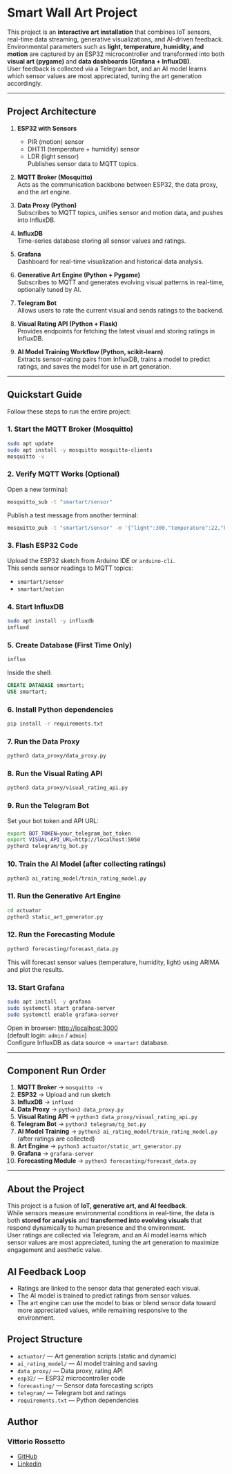 
# Smart Wall Art Project

This project is an **interactive art installation** that combines IoT sensors, real-time data streaming, generative visualizations, and AI-driven feedback.  
Environmental parameters such as **light, temperature, humidity, and motion** are captured by an ESP32 microcontroller and transformed into both **visual art (pygame)** and **data dashboards (Grafana + InfluxDB)**.  
User feedback is collected via a Telegram bot, and an AI model learns which sensor values are most appreciated, tuning the art generation accordingly.

---


## Project Architecture

1. **ESP32 with Sensors**  
   - PIR (motion) sensor  
   - DHT11 (temperature + humidity) sensor  
   - LDR (light sensor)  
   Publishes sensor data to MQTT topics.

2. **MQTT Broker (Mosquitto)**  
   Acts as the communication backbone between ESP32, the data proxy, and the art engine.

3. **Data Proxy (Python)**  
   Subscribes to MQTT topics, unifies sensor and motion data, and pushes into InfluxDB.

4. **InfluxDB**  
   Time-series database storing all sensor values and ratings.

5. **Grafana**  
   Dashboard for real-time visualization and historical data analysis.

6. **Generative Art Engine (Python + Pygame)**  
   Subscribes to MQTT and generates evolving visual patterns in real-time, optionally tuned by AI.

7. **Telegram Bot**  
   Allows users to rate the current visual and sends ratings to the backend.

8. **Visual Rating API (Python + Flask)**  
   Provides endpoints for fetching the latest visual and storing ratings in InfluxDB.

9. **AI Model Training Workflow (Python, scikit-learn)**  
   Extracts sensor-rating pairs from InfluxDB, trains a model to predict ratings, and saves the model for use in art generation.

---


## Quickstart Guide

Follow these steps to run the entire project:

### 1. Start the MQTT Broker (Mosquitto)
```bash
sudo apt update
sudo apt install -y mosquitto mosquitto-clients
mosquitto -v
```

### 2. Verify MQTT Works (Optional)
Open a new terminal:
```bash
mosquitto_sub -t "smartart/sensor"
```
Publish a test message from another terminal:
```bash
mosquitto_pub -t "smartart/sensor" -m '{"light":300,"temperature":22,"humidity":50}'
```

### 3. Flash ESP32 Code
Upload the ESP32 sketch from Arduino IDE or `arduino-cli`.  
This sends sensor readings to MQTT topics:  
- `smartart/sensor`  
- `smartart/motion`  

### 4. Start InfluxDB
```bash
sudo apt install -y influxdb
influxd
```

### 5. Create Database (First Time Only)
```bash
influx
```
Inside the shell:
```sql
CREATE DATABASE smartart;
USE smartart;
```

### 6. Install Python dependencies
```bash
pip install -r requirements.txt
```

### 7. Run the Data Proxy
```bash
python3 data_proxy/data_proxy.py
```

### 8. Run the Visual Rating API
```bash
python3 data_proxy/visual_rating_api.py
```

### 9. Run the Telegram Bot
Set your bot token and API URL:
```bash
export BOT_TOKEN=your_telegram_bot_token
export VISUAL_API_URL=http://localhost:5050
python3 telegram/tg_bot.py
```

### 10. Train the AI Model (after collecting ratings)
```bash
python3 ai_rating_model/train_rating_model.py
```

### 11. Run the Generative Art Engine
```bash
cd actuator
python3 static_art_generator.py
```

### 12. Run the Forecasting Module
```bash
python3 forecasting/forecast_data.py
```
This will forecast sensor values (temperature, humidity, light) using ARIMA and plot the results.

### 13. Start Grafana
```bash
sudo apt install -y grafana
sudo systemctl start grafana-server
sudo systemctl enable grafana-server
```
Open in browser: [http://localhost:3000](http://localhost:3000)  
(default login: `admin` / `admin`)  
Configure InfluxDB as data source → `smartart` database.

---


## Component Run Order
1. **MQTT Broker** → `mosquitto -v`  
2. **ESP32** → Upload and run sketch  
3. **InfluxDB** → `influxd`  
4. **Data Proxy** → `python3 data_proxy.py`  
5. **Visual Rating API** → `python3 data_proxy/visual_rating_api.py`  
6. **Telegram Bot** → `python3 telegram/tg_bot.py`  
7. **AI Model Training** → `python3 ai_rating_model/train_rating_model.py` (after ratings are collected)  
8. **Art Engine** → `python3 actuator/static_art_generator.py`  
9. **Grafana** → `grafana-server`  
10. **Forecasting Module** → `python3 forecasting/forecast_data.py`  

---


## About the Project
This project is a fusion of **IoT, generative art, and AI feedback**.  
While sensors measure environmental conditions in real-time, the data is both **stored for analysis** and **transformed into evolving visuals** that respond dynamically to human presence and the environment.  
User ratings are collected via Telegram, and an AI model learns which sensor values are most appreciated, tuning the art generation to maximize engagement and aesthetic value.

## AI Feedback Loop
- Ratings are linked to the sensor data that generated each visual.
- The AI model is trained to predict ratings from sensor values.
- The art engine can use the model to bias or blend sensor data toward more appreciated values, while remaining responsive to the environment.

## Project Structure
- `actuator/` — Art generation scripts (static and dynamic)
- `ai_rating_model/` — AI model training and saving
- `data_proxy/` — Data proxy, rating API
- `esp32/` — ESP32 microcontroller code
- `forecasting/` — Sensor data forecasting scripts
- `telegram/` — Telegram bot and ratings
- `requirements.txt` — Python dependencies


## Author
### Vittorio Rossetto
 - [GitHub](https://github.com/VittorioRossetto)
 - [Linkedin](https://www.linkedin.com/in/vittorio-rossetto-508086333/)